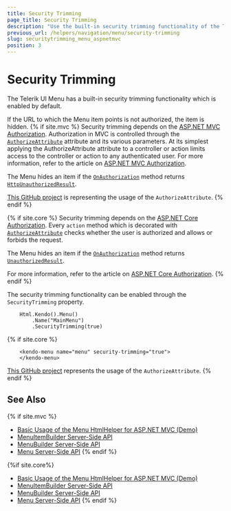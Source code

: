 ```yaml
---
title: Security Trimming
page_title: Security Trimming
description: "Use the built-in security trimming functionality of the Telerik UI Menu component for {{ site.framework }}"
previous_url: /helpers/navigation/menu/security-trimming
slug: securitytrimming_menu_aspnetmvc
position: 3
---
```


# Security Trimming

The Telerik UI Menu has a built-in security trimming functionality which is enabled by default.

If the URL to which the Menu item points is not authorized, the item is hidden.
{% if site.mvc %}
Security trimming depends on the [ASP.NET MVC Authorization](http://www.asp.net/mvc/tutorials/mvc-music-store/mvc-music-store-part-7). Authorization in MVC is controlled through the [`AuthorizeAttribute`](http://msdn.microsoft.com/en-us/library/system.web.mvc.authorizeattribute.aspx) attribute and its various parameters. At its simplest applying the AuthorizeAttribute attribute to a controller or action limits access to the controller or action to any authenticated user. For more information, refer to the article on [ASP.NET MVC Authorization](https://docs.microsoft.com/en-us/aspnet/web-api/overview/older-versions/using-web-api-1-with-entity-framework-5/using-web-api-with-entity-framework-part-4#add-authorization).

The Menu hides an item if the [`OnAuthorization`](http://msdn.microsoft.com/en-us/library/system.web.mvc.authorizeattribute.onauthorization.aspx) method returns
[`HttpUnauthorizedResult`](http://msdn.microsoft.com/en-us/library/system.web.mvc.httpunauthorizedresult.aspx).


[This GitHub project](https://github.com/telerik/ui-for-aspnet-mvc-examples/tree/master/menu/security-trimming) is representing the usage of the `AuthorizeAttribute`.
{% endif %}

{% if site.core %}
Security trimming depends on the [ASP.NET Core Authorization](https://docs.microsoft.com/en-us/aspnet/core/security/authorization/introduction?view=aspnetcore-6.0). Every `action` method which is decorated with [`AuthorizeAttribute`](https://docs.microsoft.com/en-us/dotnet/api/microsoft.aspnetcore.authorization.authorizeattribute?view=aspnetcore-6.0) checks whether the user is authorized and allows or forbids the request. 

The Menu hides an item if the [`OnAuthorization`](https://docs.microsoft.com/en-us/dotnet/api/microsoft.aspnetcore.mvc.filters.iauthorizationfilter.onauthorization?view=aspnetcore-6.0) method returns
[`UnauthorizedResult`](https://docs.microsoft.com/en-us/dotnet/api/microsoft.aspnetcore.mvc.unauthorizedresult?view=aspnetcore-6.0).

For more information, refer to the article on [ASP.NET Core Authorization](https://docs.microsoft.com/en-us/aspnet/core/security/authorization/simple?view=aspnetcore-6.0).
{% endif %}

The security trimming functionality can be enabled through the `SecurityTrimming` property.

```HtmlHelper
    Html.Kendo().Menu()
        .Name("MainMenu")
        .SecurityTrimming(true)
```
{% if site.core %}
```TagHelper
    <kendo-menu name="menu" security-trimming="true">
    </kendo-menu>
```
[This GitHub project](https://github.com/telerik/ui-for-aspnet-core-examples/blob/master/Telerik.Examples.Mvc/Telerik.Examples.Mvc/Views/Menu/SecurityTrimming.cshtml) represents the usage of the `AuthorizeAttribute`.
{% endif %}

## See Also

{% if site.mvc %}
* [Basic Usage of the Menu HtmlHelper for ASP.NET MVC (Demo)](https://demos.telerik.com/aspnet-mvc/menu)
* [MenuItemBuilder Server-Side API](https://docs.telerik.com/aspnet-mvc/api/kendo.mvc.ui.fluent/menuitembuilder)
* [MenuBuilder Server-Side API](https://docs.telerik.com/aspnet-mvc/api/kendo.mvc.ui.fluent/menubuilder)
* [Menu Server-Side API](/api/menu)
{% endif %}

{%if site.core%}
* [Basic Usage of the Menu HtmlHelper for ASP.NET MVC (Demo)](https://demos.telerik.com/aspnet-core/menu)
* [MenuItemBuilder Server-Side API](https://docs.telerik.com/aspnet-core/api/kendo.mvc.ui.fluent/menuitembuilder)
* [MenuBuilder Server-Side API](https://docs.telerik.com/aspnet-core/api/kendo.mvc.ui.fluent/menubuilder)
* [Menu Server-Side API](https://docs.telerik.com/aspnet-core/api/menu)
{% endif %}
